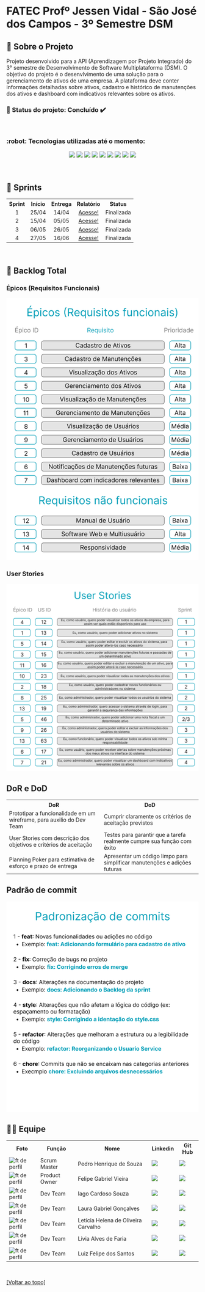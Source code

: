 <!-- Para melhor visualização do código, tire a quebra de linha automatica. -->
<br id="topo">

<h1> FATEC Profº Jessen Vidal - São José dos Campos - 3º Semestre DSM </h1>

<span id="sobre">
    
<h2> 📑 Sobre o Projeto </h2>
Projeto desenvolvido para a API (Aprendizagem por Projeto Integrado) do 3° semestre de Desenvolvimento de Software Multiplataforma (DSM). O objetivo do projeto é o desenvlvimento de uma solução para o gerenciamento de ativos de uma empresa. A plataforma deve conter informações detalhadas sobre ativos, cadastro e histórico de manutenções dos ativos e dashboard com indicativos relevantes sobre os ativos.

<br>

<h3> 📌 Status do projeto: Concluído ✔️ </h3>

<br>

<span id="ferramentas">
    
<h3> :robot: Tecnologias utilizadas até o momento: </h3>

<div align="center">
    <img src="https://img.shields.io/badge/Discord-7289DA?style=for-the-badge&logo=discord&logoColor=white&color=00A0B9">
    <img src="https://img.shields.io/badge/Slack-4A154B?style=for-the-badge&logo=slack&logoColor=white&color=00A0B9"/>
    <img src="https://img.shields.io/badge/GitHub-100000?style=for-the-badge&logo=github&logoColor=white&color=00A0B9"/>
    <img src="https://img.shields.io/badge/Figma-217346?style=for-the-badge&logo=figma&logoColor=white&color=00A0B9"/>
    <img src="https://img.shields.io/badge/TypeScript-007ACC?style=for-the-badge&logo=typescript&logoColor=white&color=00A0B9"/>
    <img src="https://img.shields.io/badge/React-20232A?style=for-the-badge&logo=react&logoColor=white&color=00A0B9"/>
    <img src="https://img.shields.io/badge/CSS3-1572B6?style=for-the-badge&logo=css3&logoColor=white&color=00A0B9"/>
    <img src="https://img.shields.io/badge/MySQL-005C84?style=for-the-badge&logo=mysql&logoColor=white&color=00A0B9"/>
    <img src="https://img.shields.io/badge/Java-ED8B00?style=for-the-badge&logo=java&logoColor=white&color=00A0B9"/>

    
</div>

<br>

<!-- <h2> 🎯 MVP </h2> -->

<br>

<span id="entregas">
    
<h2> 🚩 Sprints </h2>

<table >
    <tr>
        <th> Sprint </th>
        <th> Início </th>
        <th> Entrega </th>
        <th> Relatório </th>
        <th> Status </th>
    </tr>
    <tr align="center">
        <td> 1 </td>
        <td> 25/04 </td>
        <td> 14/04 </td>
        <td> <a href="https://github.com/Equipe-CodeLand/API-2024.1/wiki/API%E2%80%902024.1-%E2%80%90-Sprint-1">Acesse!</a></td>
        <td> Finalizada </td>
    </tr>
     <tr align="center">
        <td> 2 </td>
        <td> 15/04 </td>
        <td> 05/05 </td>
        <td> <a href="https://github.com/Equipe-CodeLand/API-2024.1/wiki/API%E2%80%902024.1-%E2%80%90-Sprint-2">Acesse!</a> </td>
        <td> Finalizada </td>
    </tr>
     <tr align="center">
        <td> 3 </td>
        <td> 06/05 </td>
        <td> 26/05 </td>
        <td> <a href="https://github.com/Equipe-CodeLand/API-2024.1/wiki/API%E2%80%902024.1-%E2%80%90-Sprint-3">Acesse!</a> </td>
        <td> Finalizada </td>
    </tr>
     <tr align="center">
        <td> 4 </td>
        <td> 27/05 </td>
        <td> 16/06 </td>
        <td><a href="https://github.com/Equipe-CodeLand/API-2024.1/wiki/API%E2%80%902024.1-%E2%80%90-Sprint-4">Acesse!</a> </td>
        <td> Finalizada </td>
    </tr>
</table>

<br>

<span id="backlog">
    
<h2> 📜 Backlog Total </h2>
<h3> Épicos (Requisitos Funcionais) </h3>
<img src="./Docs/Epicos.png"/> 
<h3> User Stories </h3>
<img src="./Docs/UserStories.png"/>
<br>

<h2> DoR e DoD </h2>
<table>
    <tr>
        <th> DoR </th>
        <th> DoD </th>
    </tr>
    <tr> 
        <td> Prototipar a funcionalidade em um wireframe, para auxilio do Dev Team </td>
        <td> Cumprir claramente os critérios de aceitação previstos </td>
    </tr>
    <tr>
        <td> User Stories com descrição dos objetivos e critérios de aceitação </td>
        <td> Testes para garantir que a tarefa realmente cumpre sua função com êxito </td>
    </tr>
    <tr>
        <td> Planning Poker para estimativa de esforço e prazo de entrega </td>
        <td> Apresentar um código limpo para simplificar manutenções e adições futuras </td>
    </tr>
    
</table>

<h2> Padrão de commit </h2>
<img src="./Docs/PadraoCommit.png"

<br>

<span id="equipe">

<h2> 👨‍💻 Equipe </h2>
    
<table>
    <tr>
        <th> Foto </th>
        <th> Função </th>
        <th> Nome </th>
        <th> Linkedin </th>
        <th> Git Hub </th>
    </tr>
    <tr>
          <td> <img src="https://avatars.githubusercontent.com/u/125457676?v=4" alt="ft de perfil" height="32px" width="32px"> </td>
          <td> Scrum Master </td>
          <td> Pedro Henrique de Souza </td>
          <td> <a href="https://www.linkedin.com/in/pedro-henrique-de-souza-128484214/"> <img src='https://img.shields.io/badge/LinkedIn-0077B5?style=for-the-badge&logo=linkedin&logoColor=white&color=00A0B9'/> </a> </td>
          <td> <a href="https://github.com/Pedryn"> <img src='https://img.shields.io/badge/GitHub-100000?style=for-the-badge&logo=github&logoColor=white&color=00A0B9'/> </a> </td>
      </tr>
    <tr>
        <td><img src="https://avatars.githubusercontent.com/u/126176991?v=4" alt="ft de perfil" height="32px" width="32px"> </td>
        <td> Product Owner </td>
        <td> Felipe Gabriel Vieira </td>
        <td> <a href="https://www.linkedin.com/in/velipefieira/"> <img src='https://img.shields.io/badge/LinkedIn-0077B5?style=for-the-badge&logo=linkedin&logoColor=white&color=00A0B9'/> </a> </td>
        <td> <a href="https://github.com/velipefieira"> <img src='https://img.shields.io/badge/GitHub-100000?style=for-the-badge&logo=github&logoColor=white&color=00A0B9'/> </a> </td>
    </tr>
  <tr>
        <td> <img src="https://avatars.githubusercontent.com/u/37639392?v=4" alt="ft de perfil" height="32px" width="32px"> </td>
        <td> Dev Team </td>
        <td> Iago Cardoso Souza </td>
        <td> <a href="https://www.linkedin.com/in/iago-cardoso-315955194/"> <img src='https://img.shields.io/badge/LinkedIn-0077B5?style=for-the-badge&logo=linkedin&logoColor=white&color=00A0B9'/> </a> </td>
        <td> <a href="https://github.com/iagocpv"> <img src='https://img.shields.io/badge/GitHub-100000?style=for-the-badge&logo=github&logoColor=white&color=00A0B9'/> </a> </td>
    </tr>
    <tr>
        <td> <img src="https://avatars.githubusercontent.com/u/125418833?v=4" alt="ft de perfil" height="32px" width="32px"> </td>
        <td> Dev Team </td>
        <td> Laura Gabriel Gonçalves </td>
        <td> <a href="https://www.linkedin.com/in/eulauragabriel"> <img src='https://img.shields.io/badge/LinkedIn-0077B5?style=for-the-badge&logo=linkedin&logoColor=white&color=00A0B9'/> </a> </td>
        <td> <a href="https://github.com/eulauragabriel"> <img src='https://img.shields.io/badge/GitHub-100000?style=for-the-badge&logo=github&logoColor=white&color=00A0B9'/> </a> </td>
    </tr>
  <tr>
     <td> <img src="https://avatars.githubusercontent.com/u/110743347?v=4" alt="ft de perfil" height="32px" width="32px"> </td>
          <td> Dev Team </td>
          <td> Letícia Helena de Oliveira Carvalho </td>
          <td> <a href="https://www.linkedin.com/in/letícia-helena-carvalho"> <img src='https://img.shields.io/badge/LinkedIn-0077B5?style=for-the-badge&logo=linkedin&logoColor=white&color=00A0B9'/> </a> </td>
    <td> <a href="https://github.com/leticiacarvalho04"> <img src='https://img.shields.io/badge/GitHub-100000?style=for-the-badge&logo=github&logoColor=white&color=00A0B9'/> </a> </td>
    </tr>
  </tr>
    <tr>
        <td> <img src="https://avatars.githubusercontent.com/u/126177124?v=4" alt="ft de perfil" height="32px" width="32px"> </td>
        <td> Dev Team </td>
        <td> Livia Alves de Faria </td>
        <td> <a href="https://www.linkedin.com/in/livialvs"> <img src='https://img.shields.io/badge/LinkedIn-0077B5?style=for-the-badge&logo=linkedin&logoColor=white&color=00A0B9'/> </a> </td>
        <td> <a href="https://github.com/livialvs"> <img src='https://img.shields.io/badge/GitHub-100000?style=for-the-badge&logo=github&logoColor=white&color=00A0B9'/> </a> </td>
    </tr>
    <tr>
        <td> <img src="https://avatars.githubusercontent.com/u/84729056?v=4" alt="ft de perfil" height="32px" width="32px"> </td>
        <td> Dev Team </td>
        <td> Luiz Felipe dos Santos </td>
        <td> <a href="https://www.linkedin.com/in/lfelipesant"> <img src='https://img.shields.io/badge/LinkedIn-0077B5?style=for-the-badge&logo=linkedin&logoColor=white&color=00A0B9'/> </a> </td>
        <td> <a href="https://github.com/felipe-sant"> <img src='https://img.shields.io/badge/GitHub-100000?style=for-the-badge&logo=github&logoColor=white&color=00A0B9'/> </a> </td>
    </tr>
</table>
    
<br>

<a href="#topo">[Voltar ao topo]</a>
